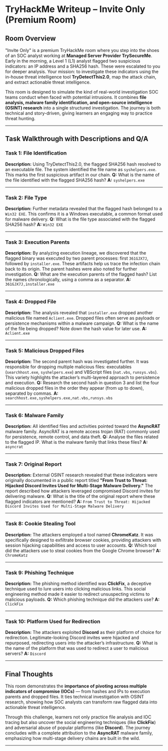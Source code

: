 # TryHackMe Writeup – Invite Only (Premium Room)

## Room Overview

"Invite Only" is a premium TryHackMe room where you step into the shoes of an SOC analyst working at **Managed Server Provider TrySecureMe**. Early in the morning, a Level 1 (L1) analyst flagged two suspicious indicators: an IP address and a SHA256 hash. These were escalated to you for deeper analysis. Your mission: to investigate these indicators using the in-house threat intelligence tool **TryDetectThis2.0**, map the attack chain, and extract actionable threat intelligence.

This room is designed to simulate the kind of real-world investigation SOC teams conduct when faced with potential intrusions. It combines **file analysis, malware family identification, and open-source intelligence (OSINT) research** into a single structured investigation. The journey is both technical and story-driven, giving learners an engaging way to practice threat hunting.

---

## Task Walkthrough with Descriptions and Q/A

### **Task 1: File Identification**

**Description:** Using TryDetectThis2.0, the flagged SHA256 hash resolved to an executable file. The system identified the file name as `syshelpers.exe`. This marks the first suspicious artifact in our chain.
**Q:** What is the name of the file identified with the flagged SHA256 hash?
**A:** `syshelpers.exe`

---

### **Task 2: File Type**

**Description:** Further metadata revealed that the flagged hash belonged to a `Win32 EXE`. This confirms it is a Windows executable, a common format used for malware delivery.
**Q:** What is the file type associated with the flagged SHA256 hash?
**A:** `Win32 EXE`

---

### **Task 3: Execution Parents**

**Description:** By analyzing execution lineage, we discovered that the flagged binary was executed by two parent processes: first `361GJX7J`, followed by `installer.exe`. These artifacts help us trace the infection chain back to its origin. The parent hashes were also noted for further investigation.
**Q:** What are the execution parents of the flagged hash? List the names chronologically, using a comma as a separator.
**A:** `361GJX7J,installer.exe`

---

### **Task 4: Dropped File**

**Description:** The analysis revealed that `installer.exe` dropped another malicious file named `Aclient.exe`. Dropped files often serve as payloads or persistence mechanisms within a malware campaign.
**Q:** What is the name of the file being dropped? Note down the hash value for later use.
**A:** `Aclient.exe`

---

### **Task 5: Malicious Dropped Files**

**Description:** The second parent hash was investigated further. It was responsible for dropping multiple malicious files: executables (`searchhost.exe`, `syshelpers.exe`) and VBScript files (`nat.vbs`, `runsys.vbs`). This variety highlights the attacker’s multi-layered approach to persistence and execution.
**Q:** Research the second hash in question 3 and list the four malicious dropped files in the order they appear (from up to down), separated by commas.
**A:** `searchhost.exe,syshelpers.exe,nat.vbs,runsys.vbs`

---

### **Task 6: Malware Family**

**Description:** All identified files and activities pointed toward the **AsyncRAT** malware family. AsyncRAT is a remote access trojan (RAT) commonly used for persistence, remote control, and data theft.
**Q:** Analyse the files related to the flagged IP. What is the malware family that links these files?
**A:** `asyncrat`

---

### **Task 7: Original Report**

**Description:** External OSINT research revealed that these indicators were originally documented in a public report titled **"From Trust to Threat: Hijacked Discord Invites Used for Multi-Stage Malware Delivery."** The report described how attackers leveraged compromised Discord invites for delivering malware.
**Q:** What is the title of the original report where these flagged indicators are mentioned?
**A:** `From Trust to Threat: Hijacked Discord Invites Used for Multi-Stage Malware Delivery`

---

### **Task 8: Cookie Stealing Tool**

**Description:** The attackers employed a tool named **ChromeKatz**. It was specifically designed to exfiltrate browser cookies, providing attackers with session hijacking capabilities and access to user accounts.
**Q:** Which tool did the attackers use to steal cookies from the Google Chrome browser?
**A:** `ChromeKatz`

---

### **Task 9: Phishing Technique**

**Description:** The phishing method identified was **ClickFix**, a deceptive technique used to lure users into clicking malicious links. This social engineering method made it easier to redirect unsuspecting victims to malicious payloads.
**Q:** Which phishing technique did the attackers use?
**A:** `ClickFix`

---

### **Task 10: Platform Used for Redirection**

**Description:** The attackers exploited **Discord** as their platform of choice for redirection. Legitimate-looking Discord invites were hijacked and repurposed, redirecting users into the attacker’s infrastructure.
**Q:** What is the name of the platform that was used to redirect a user to malicious servers?
**A:** `Discord`

---

## Final Thoughts

This room demonstrates the **importance of pivoting across multiple indicators of compromise (IOCs)** — from hashes and IPs to execution parents and dropped files. It ties technical investigation with OSINT research, showing how SOC analysts can transform raw flagged data into actionable threat intelligence.

Through this challenge, learners not only practice file analysis and IOC tracing but also uncover the social engineering techniques (like **ClickFix**) and adversarial abuse of popular platforms (like **Discord**). The journey concludes with a complete attribution to the **AsyncRAT** malware family, emphasizing how multi-stage delivery chains are built in the wild.

---
